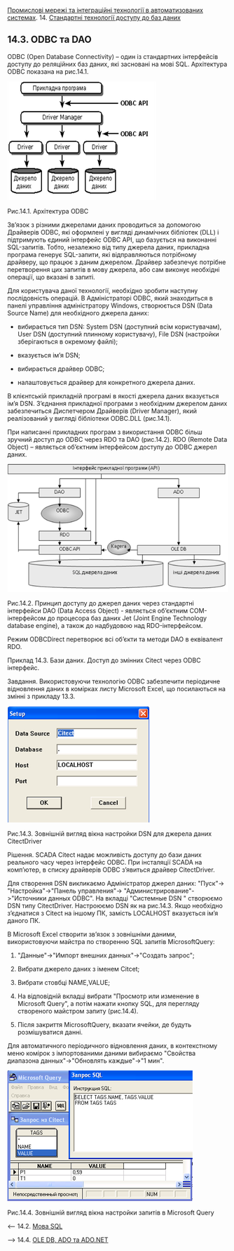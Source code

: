 [Промислові мережі та інтеграційні технології в автоматизованих системах](README.md). 14. [Стандартні технології доступу до баз даних](14.md)

## 14.3. ODBC та DAO

ODBC (Open Database Connectivity) – один із стандартних інтерфейсів доступу до реляційних баз даних, які засновані на мові SQL. Архітектура ODBC показана на рис.14.1. 

![img](media14/14_1.png)

Рис.14.1. Архітектура ODBC

Зв’язок з різними джерелами даних проводиться за допомогою Драйверів ODBC, які оформлені у вигляді динамічних бібліотек (DLL) і підтримують єдиний інтерфейс ODBC API, що базується на виконанні SQL-запитів. Тобто, незалежно від типу джерела даних, прикладна програма генерує SQL-запити, які відправляються потрібному драйверу, що працює з даним джерелом. Драйвер забезпечує потрібне перетворення цих запитів в мову джерела, або сам виконує необхідні операції, що вказані в запиті.

Для користувача даної технології, необхідно зробити наступну послідовність операцій. В Адміністраторі ODBC, який знаходиться в панелі управління адміністратору Windows, створюється DSN (Data Source Name) для необхідного джерела даних:

-    вибирається тип DSN: System DSN (доступний всім користувачам), User DSN (доступний плинному користувачу), File DSN (настройки зберігаються в окремому файлі);

-    вказується ім’я DSN;

-    вибирається драйвер ODBC;

-    налаштовується драйвер для конкретного джерела даних.

В клієнтській прикладній програмі в якості джерела даних вказується ім’я DSN. З’єднання прикладної програми з необхідним джерелом даних забезпечиться Диспетчером Драйверів (Driver Manager), який реалізований у вигляді бібліотеки ODBC.DLL (рис.14.1). 

При написанні прикладних програм з використання ODBC більш зручний доступ до ODBC через RDO  та DAO (рис.14.2). RDO (Remote Data Object) – являється об’єктним інтерфейсом доступу до ODBC джерел даних. 

![img](media14/14_2.png)

Рис.14.2. Принцип доступу до джерел даних через стандартні інтерфейси 
DAO (Data Access Object) - являється об’єктним СОМ-інтерфейсом до процесора баз даних Jet (Joint Engine Technology database engine), а також до надбудовою над RDO-інтерфейсом. 

Режим ODBCDirect перетворює всі об’єкти та методи DAO в еквівалент RDO.

Приклад 14.3.  Бази даних. Доступ до змінних Citect через ODBC інтерфейс.

Завдання. Використовуючи технологію ODBC забезпечити періодичне відновлення даних в комірках листу Microsoft Excel, що посилаються на змінні з прикладу 13.3.

![img](media14/14_3.png)

Рис.14.3. Зовнішній вигляд вікна настройки DSN для джерела даних CitectDriver

Рішення. SCADA Citect надає можливість доступу до бази даних реального часу через інтерфейс ODBC. При інсталяції SCADA на комп’ютер, в списку драйверів ODBC з’явиться драйвер CitectDriver.  

Для створення DSN викликаємо Адміністратор джерел даних: "Пуск"-> "Настройка"->"Панель управления"-> "Администрирование"->"Источники данных ODBC". На вкладці "Системные DSN " створюємо DSN типу CitectDriver. Настроюємо DSN як на рис.14.3. Якщо необхідно з’єднатися з Citect на іншому ПК, замість LOCALHOST вказується ім’я даного ПК. 

  В Microsoft Excel створити зв’язок з зовнішніми даними, використовуючи майстра по створенню SQL запитів MicrosoftQuery:

1. "Данные"->"Импорт внешних данных"->"Создать запрос";

2. Вибрати джерело даних з іменем Citcet;

3. Вибрати стовбці NAME,VALUE;

4. На відповідній вкладці вибрати "Просмотр или изменение в Microsoft Query", а потім нажати кнопку SQL, для перегляду створеного майстром запиту (рис.14.4).

5. Після закриття MicrosoftQuery, вказати ячейки, де будуть розмішуватися данні.

Для автоматичного періодичного відновлення даних, в контекстному меню комірок з імпортованими даними вибираємо "Свойства диапазона данных"->"Обновлять каждые"->"1 мин".  

![img](media14/14_4.png)

Рис.14.4. Зовнішній вигляд вікна настройки запитів в Microsoft Query



<-- 14.2. [Мова SQL](14_2.md)   

--> 14.4. [OLE DB, ADO та ADO.NET](14_4.md) 
